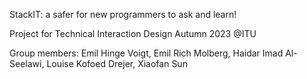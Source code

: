 StackIT: a safer for new programmers to ask and learn!

Project for Technical Interaction Design Autumn 2023 @ITU

Group members: Emil Hinge Voigt, Emil Rich Molberg, Haidar Imad Al-Seelawi, Louise Kofoed Drejer, Xiaofan Sun 
